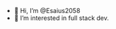 - 👋 Hi, I’m @Esaius2058
- 👀 I’m interested in full stack dev.

<!---
Esaius2058/Esaius2058 is a ✨ special ✨ repository because its `README.md` (this file) appears on your GitHub profile.
You can click the Preview link to take a look at your changes.
--->
